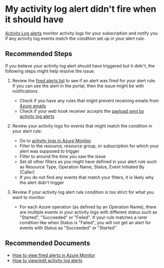 <properties
	pageTitle="My activity log alert didn't fire when it should have"
	description="My activity log alert didn't fire when it should have"
	infoBubbleText=""
	service="microsoft.insights"
	resource="activitylogalerts"
	authors="snehithm, msvijayn"
	authoralias="snmuvva, vinagara"
	displayOrder="7"
	articleId="missedalert-activitylog"
	diagnosticScenario=""
	selfHelpType="generic"
	supportTopicIds="32629635"
	resourceTags=""
	productPesIds="15454"
	cloudEnvironments="public, fairfax, mooncake"
/>

# My activity log alert didn't fire when it should have

[Activity Log alerts](https://docs.microsoft.com/azure/monitoring-and-diagnostics/monitoring-activity-log-alerts?toc=/azure/azure-monitor/toc.json) monitor activity logs for your subscription and notify you if any activity log events match the condition set up in your alert rule.

## **Recommended Steps**

If you believe your activity log alert should have triggered but it didn't, the following steps might help resolve the issue.

1. Review the [fired alerts list](https://ms.portal.azure.com/#blade/Microsoft_Azure_Monitoring/AzureMonitoringBrowseBlade/alertsV2) to see if an alert was fired for your alert rule. If you can see the alert in the portal, then the issue might be with notifications.
   * Check if you have any rules that might prevent receiving emails from [Azure emails](https://docs.microsoft.com/azure/azure-monitor/platform/action-groups#action-specific-information)
   * Check if your web hook receiver accepts the [payload sent by activity log alerts](https://docs.microsoft.com/azure/azure-monitor/platform/activity-log-alerts-webhook)

2. Review your activity logs for events that might match the condition in your alert rule:
    * Go to [activity logs in Azure Monitor](https://portal.azure.com/#blade/Microsoft_Azure_Monitoring/AzureMonitoringBrowseBlade/activityLog)
    * Filter to the resource, resource group, or subscription for which your alert was supposed to trigger
    * Filter to around the time you saw the issue
    * Set all other filters as you might have defined in your alert rule such as Resource Type, Operation Name, Status, Event Initiated By (Caller)
    * If you do not find any events that match your filters, it is likely why the alert didn't trigger

3. Review if your activity log alert rule condition is too strict for what you want to monitor:
    * For each Azure operation (as defined by an Operation Name), there are multiple events in your activity logs with different status such as "Started", "Succeeded" or "Failed". If your rule matches a rarer condition like when Status is "Failed", you will not get an alert for events with Status as "Succeeded" or "Started"

## **Recommended Documents**

* [How to view fired alerts in Azure Monitor](https://docs.microsoft.com/azure/azure-monitor/platform/alerts-managing-alert-instances)<br>
* [How to view/edit activity log alerts](https://docs.microsoft.com/azure/azure-monitor/platform/alerts-activity-log)<br>
